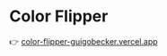 # Color Flipper
👉 <a href="https://color-flipper-guigobecker.vercel.app/">color-flipper-guigobecker.vercel.app</a>
